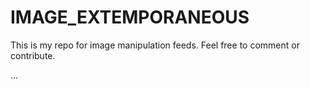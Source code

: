 # IMAGE_EXTEMPORANEOUS
This is my repo for image manipulation feeds. Feel free to comment or contribute.

...
